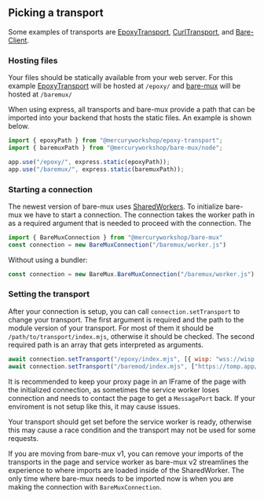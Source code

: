 ## Picking a transport

Some examples of transports are [EpoxyTransport](https://github.com/MercuryWorkshop/EpoxyTransport), [CurlTransport](https://github.com/MercuryWorkshop/CurlTransport), and [Bare-Client](https://github.com/MercuryWorkshop/Bare-as-module3).

### Hosting files
Your files should be statically available from your web server. For this example [EpoxyTransport](https://github.com/MercuryWorkshop/EpoxyTransport) will be hosted at `/epoxy/` and [bare-mux](https://github.com/MercuryWorkshop/bare-mux) will be hosted at `/baremux/`

When using express, all transports and bare-mux provide a path that can be imported into your backend that hosts the static files. An example is shown below.
```js
import { epoxyPath } from "@mercuryworkshop/epoxy-transport";
import { baremuxPath } from "@mercuryworkshop/bare-mux/node";

app.use("/epoxy/", express.static(epoxyPath));
app.use("/baremux/", express.static(baremuxPath));
```

### Starting a connection
The newest version of bare-mux uses [SharedWorkers](https://developer.mozilla.org/en-US/docs/Web/API/SharedWorker). To initialize bare-mux we have to start a connection. The connection takes the worker path in as a required argument that is needed to proceed with the connection. The 
```js
import { BareMuxConnection } from "@mercuryworkshop/bare-mux"
const connection = new BareMuxConnection("/baremux/worker.js")
```

Without using a bundler:
```js
const connection = new BareMux.BareMuxConnection("/baremux/worker.js")
```

### Setting the transport
After your connection is setup, you can call `connection.setTransport` to change your transport. The first argument is required and the path to the module version of your transport. For most of them it should be `/path/to/transport/index.mjs`, otherwise it should be checked. The second required path is an array that gets interpreted as arguments.
```js
await connection.setTransport("/epoxy/index.mjs", [{ wisp: "wss://wisp.mercurywork.shop/" }]);
await connection.setTransport("/baremod/index.mjs", ["https://tomp.app/"]);

```

It is recommended to keep your proxy page in an IFrame of the page with the initialized connection, as sometimes the service worker loses connection and needs to contact the page to get a `MessagePort` back. If your enviroment is not setup like this, it may cause issues.

Your transport should get set before the service worker is ready, otherwise this may cause a race condition and the transport may not be used for some requests.

If you are moving from bare-mux v1, you can remove your imports of the transports in the page and service worker as bare-mux v2 streamlines the experience to where imports are loaded inside of the SharedWorker. The only time where bare-mux needs to be imported now is when you are making the connection with `BareMuxConnection`.
